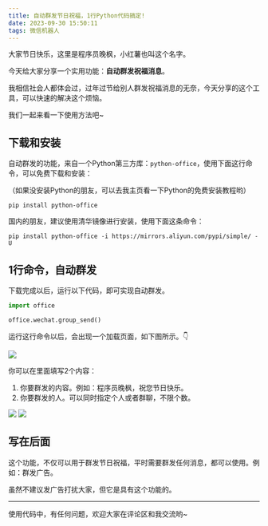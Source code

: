```yaml
---
title: 自动群发节日祝福，1行Python代码搞定!
date: 2023-09-30 15:50:11
tags: 微信机器人
---
```



大家节日快乐，这里是程序员晚枫，小红薯也叫这个名字。

今天给大家分享一个实用功能：**自动群发祝福消息**。

我相信社会人都体会过，过年过节给别人群发祝福消息的无奈，今天分享的这个工具，可以快速的解决这个烦恼。

我们一起来看一下使用方法吧~

## 下载和安装



自动群发的功能，来自一个Python第三方库：``python-office``，使用下面这行命令，可以免费下载和安装：

（如果没安装Python的朋友，可以去我主页看一下Python的免费安装教程哟）

```shell
pip install python-office
```

国内的朋友，建议使用清华镜像进行安装，使用下面这条命令：


```shell
pip install python-office -i https://mirrors.aliyun.com/pypi/simple/ -U
```

## 1行命令，自动群发

下载完成以后，运行以下代码，即可实现自动群发。


```python
import office

office.wechat.group_send()
```

运行这行命令以后，会出现一个加载页面，如下图所示。👇

![](https://article-1300615378.cos.ap-nanjing.myqcloud.com/pyrobotoffice/group_send/gui.png)


你可以在里面填写2个内容：

1. 你要群发的内容。例如：程序员晚枫，祝您节日快乐。
2. 你要群发的人。可以同时指定个人或者群聊，不限个数。

![](https://article-1300615378.cos.ap-nanjing.myqcloud.com/pyrobotoffice/group_send/Excel.png)
![](https://article-1300615378.cos.ap-nanjing.myqcloud.com/pyrobotoffice/group_send/content.png)

## 写在后面

这个功能，不仅可以用于群发节日祝福，平时需要群发任何消息，都可以使用。例如：群发广告。

虽然不建议发广告打扰大家，但它是具有这个功能的。

----

使用代码中，有任何问题，欢迎大家在评论区和我交流哟~

